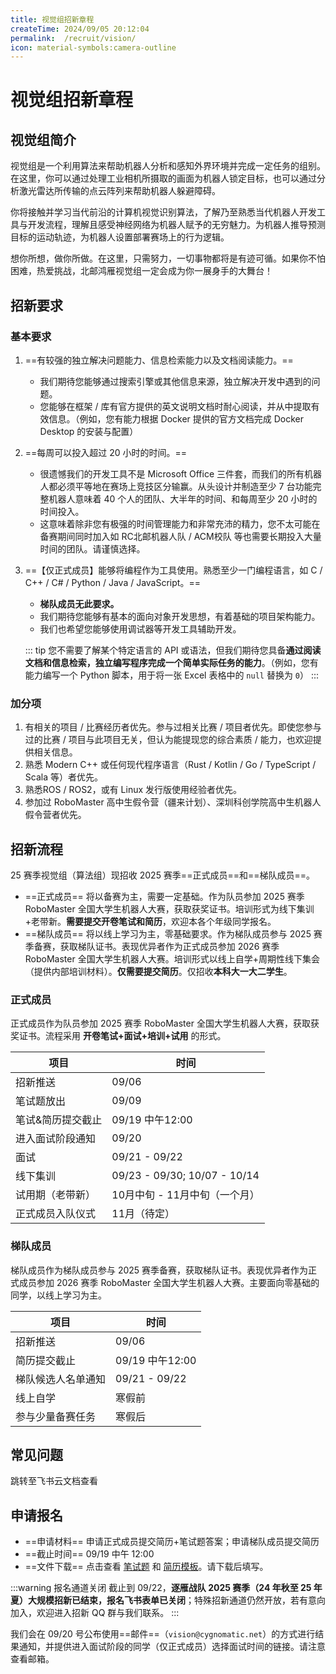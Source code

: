 ```yaml
---
title: 视觉组招新章程
createTime: 2024/09/05 20:12:04
permalink:  /recruit/vision/ 
icon: material-symbols:camera-outline
---
```


# 视觉组招新章程

## 视觉组简介

视觉组是一个利用算法来帮助机器人分析和感知外界环境并完成一定任务的组别。在这里，你可以通过处理工业相机所摄取的画面为机器人锁定目标，也可以通过分析激光雷达所传输的点云阵列来帮助机器人躲避障碍。

你将接触并学习当代前沿的计算机视觉识别算法，了解乃至熟悉当代机器人开发工具与开发流程，理解且感受神经网络为机器人赋予的无穷魅力。为机器人推导预测目标的运动轨迹，为机器人设置部署赛场上的行为逻辑。

想你所想，做你所做。在这里，只需努力，一切事物都将是有迹可循。如果你不怕困难，热爱挑战，北邮鸿雁视觉组一定会成为你一展身手的大舞台！

## 招新要求

### 基本要求

1. ==有较强的独立解决问题能力、信息检索能力以及文档阅读能力。==
   - 我们期待您能够通过搜索引擎或其他信息来源，独立解决开发中遇到的问题。
   - 您能够在框架 / 库有官方提供的英文说明文档时耐心阅读，并从中提取有效信息。（例如，您有能力根据 Docker 提供的官方文档完成 Docker Desktop 的安装与配置）
2. ==每周可以投入超过 20 小时的时间。==
   - 很遗憾我们的开发工具不是 Microsoft Office 三件套，而我们的所有机器人都必须平等地在赛场上竞技区分输赢。从头设计并制造至少 7 台功能完整机器人意味着 40 个人的团队、大半年的时间、和每周至少 20 小时的时间投入。
   - 这意味着除非您有极强的时间管理能力和非常充沛的精力，您不太可能在备赛期间同时加入如 RC北邮机器人队 / ACM校队 等也需要长期投入大量时间的团队。请谨慎选择。
3. ==【仅正式成员】能够将编程作为工具使用。熟悉至少一门编程语言，如 C / C++ / C# / Python / Java / JavaScript。==
   - **梯队成员无此要求。**
   - 我们期待您能够有基本的面向对象开发思想，有着基础的项目架构能力。
   - 我们也希望您能够使用调试器等开发工具辅助开发。

   ::: tip
   您不需要了解某个特定语言的 API 或语法，但我们期待您具备**通过阅读文档和信息检索，独立编写程序完成一个简单实际任务的能力**。（例如，您有能力编写一个 Python 脚本，用于将一张 Excel 表格中的 `null` 替换为 `0`）
   :::

### 加分项

1. 有相关的项目 / 比赛经历者优先。参与过相关比赛 / 项目者优先。即使您参与过的比赛 / 项目与此项目无关，但认为能提现您的综合素质 / 能力，也欢迎提供相关信息。
2. 熟悉 Modern C++ 或任何现代程序语言（Rust / Kotlin / Go / TypeScript / Scala 等）者优先。
3. 熟悉ROS / ROS2，或有 Linux 发行版使用经验者优先。
4. 参加过 RoboMaster 高中生假令营（疆来计划）、深圳科创学院高中生机器人假令营者优先。

## 招新流程

25 赛季视觉组（算法组）现招收 2025 赛季==正式成员==和==梯队成员==。

- ==正式成员== 将以备赛为主，需要一定基础。作为队员参加 2025 赛季 RoboMaster 全国大学生机器人大赛，获取获奖证书。培训形式为线下集训+老带新。**需要提交开卷笔试和简历**，欢迎本各个年级同学报名。
- ==梯队成员== 将以线上学习为主，零基础要求。作为梯队成员参与 2025 赛季备赛，获取梯队证书。表现优异者作为正式成员参加 2026 赛季 RoboMaster 全国大学生机器人大赛。培训形式以线上自学+周期性线下集会（提供内部培训材料）。**仅需要提交简历**。仅招收**本科大一大二学生**。

### 正式成员

正式成员作为队员参加 2025 赛季 RoboMaster 全国大学生机器人大赛，获取获奖证书。流程采用 **开卷笔试+面试+培训+试用** 的形式。

| 项目              | 时间                  |
| ----------------- | --------------------- |
| 招新推送          | 09/06                 |
| 笔试题放出          | 09/09                 |
| 笔试&简历提交截止 | 09/19 中午12:00           |
| 进入面试阶段通知              | 09/20     |
| 面试              | 09/21 - 09/22     |
| 线下集训          | 09/23 - 09/30; 10/07 - 10/14  |
| 试用期（老带新）  | 10月中旬 - 11月中旬（一个月） |
| 正式成员入队仪式  | 11月（待定）          |

### 梯队成员

梯队成员作为梯队成员参与 2025 赛季备赛，获取梯队证书。表现优异者作为正式成员参加 2026 赛季 RoboMaster 全国大学生机器人大赛。主要面向零基础的同学，以线上学习为主。

| 项目             | 时间        |
| ---------------- | ----------- |
| 招新推送         | 09/06       |
| 简历提交截止     | 09/19 中午12:00 |
| 梯队候选人名单通知              | 09/21 - 09/22     |
| 线上自学         | 寒假前      |
| 参与少量备赛任务 | 寒假后      |

## 常见问题

<LinkCard title="视觉组 FAQ" icon="ph:question" href="https://cygnomatic.feishu.cn/sheets/Q7EUsFNjFhtXzWt9o5fcJZKAnCb?sheet=qf8pyK">
跳转至飞书云文档查看
</LinkCard>

## 申请报名

- ==申请材料== 申请正式成员提交简历+笔试题答案；申请梯队成员提交简历
- ==截止时间== 09/19 中午 12:00
- ==文件下载== 点击查看 [笔试题](https://cygnomatic.feishu.cn/file/SqmdbfS9so3ctyxqXImcFuEvn1d) 和 [简历模板](https://cygnomatic.feishu.cn/file/TCFybSONMoYCarx3HDTcmD0Kn5e)。请下载后填写。

<!-- <LinkCard title="提交申请" icon="ph:hand" href="https://cygnomatic.feishu.cn/share/base/form/shrcnEhmqWHHPOcVTICayzScDDg">
填写飞书表单。在表单中提交您的简历/简历+笔试答案。
</LinkCard> -->

:::warning 报名通道关闭
截止到 09/22，**逐雁战队 2025 赛季（24 年秋至 25 年夏）大规模招新已结束，报名飞书表单已关闭**；特殊招新通道仍然开放，若有意向加入，欢迎进入招新 QQ 群与我们联系。
:::

我们会在 09/20 号公布使用==邮件==（`vision@cygnomatic.net`）的方式进行结果通知，并提供进入面试阶段的同学（仅正式成员）选择面试时间的链接。请注意查看邮箱。